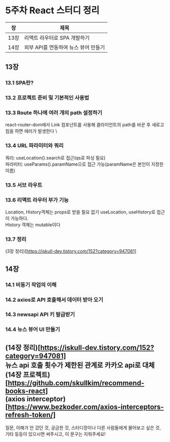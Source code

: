 # 5주차 React 스터디 정리

| 장   | 제목                                 |
| ---- | ------------------------------------ |
| 13장 | 리액트 라우터로 SPA 개발하기         |
| 14장 | 외부 API를 연동하여 뉴스 뷰어 만들기 |

## 13장

### 13.1 SPA란?

### 13.2 프로젝트 준비 및 기본적인 사용법

### 13.3 Route 하나에 여러 개의 path 설정하기
react-router-dom에서 Link 컴포넌트를 사용해 클라이언트의 path를 바꾼 후 새로고침을 하면 에러가 발생한다  \

### 13.4 URL 파라미터와 쿼리
쿼리: useLocation().search로 접근(qs로 파싱 필요)  
파라미터: useParams().paramName으로 접근 가능(paramName은 본인이 지정한 이름)  

### 13.5 서브 라우트

### 13.6 리액트 라우터 부가 기능
Location, History객체는 props로 받을 필요 없기 useLocation, useHistory로 접근이 가능하다.  
History 객체는 mutable이다
### 13.7 정리
(3장 정리)[https://iskull-dev.tistory.com/152?category=947081]
## 14장

### 14.1 비동기 작업의 이해

### 14.2 axios로 API 호출해서 데이터 받아 오기

### 14.3 newsapi API 키 발급받기

### 14.4 뉴스 뷰어 UI 만들기
(14장 정리)[https://iskull-dev.tistory.com/152?category=947081]  
뉴스 api 호출 횟수가 제한된 관계로 카카오 api로 대체  
(14장 프로젝트)[https://github.com/skullkim/recommend-books-react]   
(axios interceptor)[https://www.bezkoder.com/axios-interceptors-refresh-token/]
---

질문, 이해가 안 갔던 것, 궁금한 것, 스터디장이나 다른 사람들에게 물어보고 싶은 것, 기타 등등이 있으시면 써주시고, 이 문구는 지워주세요!
